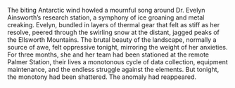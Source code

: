 The biting Antarctic wind howled a mournful song around Dr. Evelyn Ainsworth’s research station, a symphony of ice groaning and metal creaking.  Evelyn, bundled in layers of thermal gear that felt as stiff as her resolve, peered through the swirling snow at the distant, jagged peaks of the Ellsworth Mountains.  The brutal beauty of the landscape, normally a source of awe, felt oppressive tonight, mirroring the weight of her anxieties.  For three months, she and her team had been stationed at the remote Palmer Station, their lives a monotonous cycle of data collection, equipment maintenance, and the endless struggle against the elements.  But tonight, the monotony had been shattered.  The anomaly had reappeared.
